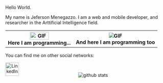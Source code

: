 Hello World. 

My name is Jeferson Menegazzo. I am a web and mobile developer, and researcher in the Arttificial Intelligence field.

<table>
  <tr>
    <th>
    <img align="center" alt="GIF" src="https://media.giphy.com/media/LmNwrBhejkK9EFP504/giphy.gif" width="55%"/><br />
    <figcaption>Here I am programming...</figcaption>
    </th>
    <th>
      <img align="center" alt="GIF" src="https://media.giphy.com/media/zOvBKUUEERdNm/giphy.gif"/><br />
      <figcaption>And here I am programming too</figcaption>
    </th>
  </tr>
<table>

You can find me on other social networks:

<p  align="center">
  <a align="center" href="https://www.linkedin.com/in/jefmenegazzo/">
    <img align="left" alt="LinkedIn" width="42px" src="https://img.icons8.com/color/48/000000/linkedin.png" onmouseover="this.src='https://i.imgur.com/yPn3oSL.png'" onmouseout="this.src='https://img.icons8.com/color/48/000000/linkedin.png'" />
  </a>
  </p>

<br />

<p align="center">
  <img src="https://github-readme-stats.vercel.app/api?username=jefmenegazzo&show_icons=true" alt="github stats"/></br>
</p>

